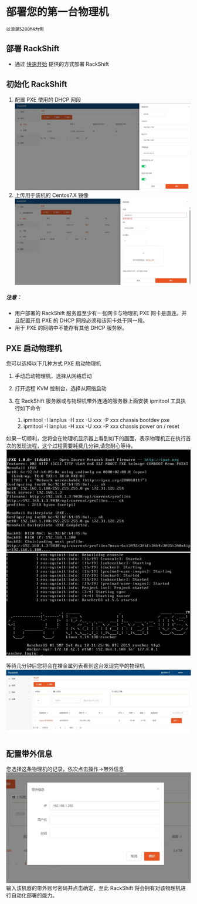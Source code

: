 # 部署您的第一台物理机
    以浪潮5280M4为例

## 部署 RackShift
- 通过 [快速开始](quick_start.md) 提供的方式部署 RackShift

## 初始化 RackShift
1. 配置 PXE 使用的 DHCP 网段
![runnob](./static/wizard/subnet.jpg) 
2. 上传用于装机的 Centos7.X 镜像
![runnob](./static/wizard/image.jpg)

##### 注意：
- 用户部署的 RackShift 服务器至少有一张网卡与物理机 PXE 网卡是直连。并且配置开启 PXE 的 DHCP 网段必须和该网卡处于同一段。
- 用于 PXE 的网络中不能存有其他 DHCP 服务器。 

## PXE 启动物理机
您可以选择以下几种方式 PXE 启动物理机  

1. 手动启动物理机，选择从网络启动
2. 打开远程 KVM 控制台，选择从网络启动
3. 在 RackShift 服务器或与物理机带外连通的服务器上面安装 ipmitool 工具执行如下命令  
  
    1. ipmitool -I lanplus -H xxx -U xxx -P xxx chassis bootdev pxe  
    2. ipmitool -I lanplus -H xxx -U xxx -P xxx chassis power on / reset

如果一切顺利，您将会在物理机显示器上看到如下的画面，表示物理机正在执行首次的发现流程，这个过程需要耗费几分钟,请您耐心等待。  
![runnob](./static/wizard/pxe1.jpg)
![runnob](./static/wizard/pxe2.jpg)

等待几分钟后您将会在裸金属列表看到这台发现完毕的物理机
![runnob](./static/wizard/pm1.jpg)
## 配置带外信息
您选择这条物理机的记录，依次点击操作->带外信息
![runnob](./static/wizard/obm.jpg)
输入该机器的带外账号密码并点击确定，至此 RackShift 将会拥有对该物理机进行自动化部署的能力。
    

